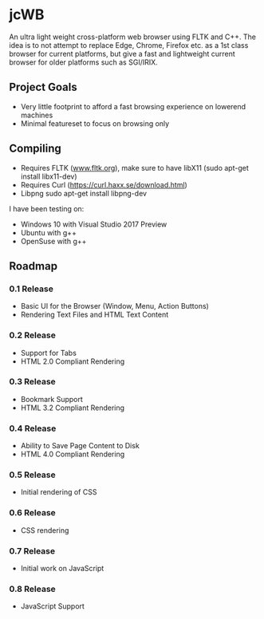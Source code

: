 # jcWB
An ultra light weight cross-platform web browser using FLTK and C++.  The idea is to not attempt to replace Edge, Chrome, Firefox etc. as a 1st class browser for current platforms, but give a fast and lightweight current browser for older platforms such as SGI/IRIX.

## Project Goals
* Very little footprint to afford a fast browsing experience on lowerend machines
* Minimal featureset to focus on browsing only

## Compiling
* Requires FLTK (www.fltk.org), make sure to have libX11 (sudo apt-get install libx11-dev)
* Requires Curl (https://curl.haxx.se/download.html)
* Libpng sudo apt-get install libpng-dev

I have been testing on:
* Windows 10 with Visual Studio 2017 Preview
* Ubuntu with g++
* OpenSuse with g++

## Roadmap
### 0.1 Release
* Basic UI for the Browser (Window, Menu, Action Buttons)
* Rendering Text Files and HTML Text Content

### 0.2 Release
* Support for Tabs
* HTML 2.0 Compliant Rendering

### 0.3 Release
* Bookmark Support
* HTML 3.2 Compliant Rendering

### 0.4 Release
* Ability to Save Page Content to Disk
* HTML 4.0 Compliant Rendering

### 0.5 Release
* Initial rendering of CSS

### 0.6 Release
* CSS rendering

### 0.7 Release
* Initial work on JavaScript

### 0.8 Release
* JavaScript Support
